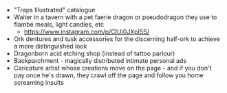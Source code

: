 * "Traps Illustrated" catalogue
* Waiter in a tavern with a pet faerie dragon or pseudodragon they use to flambé meals, light candles, etc
  * https://www.instagram.com/p/CIUi0JXpI5S/
* Ork dentures and tusk accessories for the discerning half-ork to achieve a more distinguished look
* Dragonborn acid etching shop (instead of tattoo parlour)
* Backparchment - magically distributed intimate personal ads
* Caricature artist whose creations move on the page - and if you don't pay once he's drawn, they crawl off the page and follow you home screaming insults
